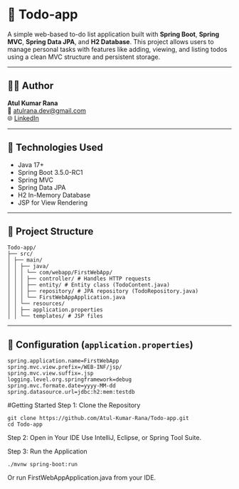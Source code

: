 # 📝 Todo-app

A simple web-based to-do list application built with **Spring Boot**, **Spring MVC**, **Spring Data JPA**, and **H2 Database**. This project allows users to manage personal tasks with features like adding, viewing, and listing todos using a clean MVC structure and persistent storage.

---

## 👨‍💻 Author

**Atul Kumar Rana**  
📧 atulrana.dev@gmail.com  
🌐 [LinkedIn](www.linkedin.com/in/atul-kumar-rana-87607228a)

---

## 🚀 Technologies Used

- Java 17+
- Spring Boot 3.5.0-RC1
- Spring MVC
- Spring Data JPA
- H2 In-Memory Database
- JSP for View Rendering

---

## 📂 Project Structure
```
Todo-app/
├── src/                                                                              
│ ├── main/
│ │ ├── java/
│ │ │ └── com/webapp/FirstWebApp/
│ │ │ ├── controller/ # Handles HTTP requests
│ │ │ ├── entity/ # Entity class (TodoContent.java)
│ │ │ ├── repository/ # JPA repository (TodoRepository.java)
│ │ │ └── FirstWebAppApplication.java
│ │ └── resources/
│ │ ├── application.properties
│ │ └── templates/ # JSP files
```

---

## 🔧 Configuration (`application.properties`)

```properties
spring.application.name=FirstWebApp
spring.mvc.view.prefix=/WEB-INF/jsp/
spring.mvc.view.suffix=.jsp
logging.level.org.springframework=debug
spring.mvc.formate.date=yyyy-MM-dd
spring.datasource.url=jdbc:h2:mem:testdb

```

#Getting Started
Step 1: Clone the Repository
```
git clone https://github.com/Atul-Kumar-Rana/Todo-app.git
cd Todo-app
```
Step 2: Open in Your IDE
Use IntelliJ, Eclipse, or Spring Tool Suite.

Step 3: Run the Application
```
./mvnw spring-boot:run
```

Or run FirstWebAppApplication.java from your IDE.

